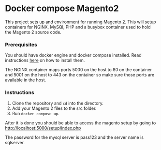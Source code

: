 # Docker compose Magento2

This project sets up and environment for running Magento 2.
This will setup containers for NGINX, MySQl, PHP and a busybox container
used to hold the Magento 2 source code.

### Prerequisites

You should have docker engine and docker compose installed.
Read instructions [here](https://docs.docker.com/compose/install/)
on how to install them.

The NGINX container maps ports 5000 on the host to 80 on the container
and 5001 on the host to 443 on the container so make sure those
ports are available in the host.

### Instructions

1. Clone the repository and `cd` into the directory.
2. Add your Magento 2 files to the src folder.
3. Run `docker compose up`.

After it is done you should be able to access the magento setup by going to
[http://localhost:5000/setup/index.php](http://localhost:5000/setup/index.php)

The password for the mysql server is pass123 and the server name is sqlserver.
